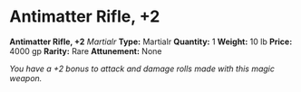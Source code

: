 # Antimatter Rifle, +2

**Antimatter Rifle, +2**
_Martialr_
**Type:** Martialr
**Quantity:** 1
**Weight:** 10 lb
**Price:** 4000 gp
**Rarity:** Rare
**Attunement:** None

*You have a +2 bonus to attack and damage rolls made with this magic weapon.*